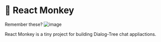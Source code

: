 # 🙊 React Monkey
Remember these?
![image](https://cloud.githubusercontent.com/assets/2289769/24321036/9862120a-1153-11e7-85d8-2cd1c8c1dab2.png)

React Monkey is a tiny project for building Dialog-Tree chat appliactions.
